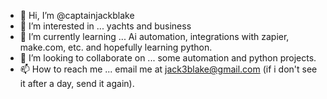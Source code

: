 - 👋 Hi, I’m @captainjackblake
- 👀 I’m interested in ... yachts and business
- 🌱 I’m currently learning ... Ai automation, integrations with zapier, make.com, etc. and hopefully learning python. 
- 💞️ I’m looking to collaborate on ... some automation and python projects. 
- 📫 How to reach me ... email me at jack3blake@gmail.com (if i don't see it after a day, send it again). 

<!---
captainjackblake/captainjackblake is a ✨ special ✨ repository because its `README.md` (this file) appears on your GitHub profile.
You can click the Preview link to take a look at your changes.
--->
